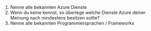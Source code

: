 1. Nenne alle bekannten Azure Dienste
2. Wenn du keine kennst, so überlege welche Dienste Azure deiner Meinung nach mindestens besitzen sollte?
3. Nenne alle bekannten Programmiersprachen / Frameworks
